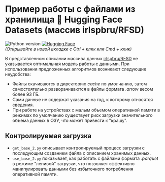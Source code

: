 # Пример работы с файлами из хранилища 🤗 Hugging Face Datasets (массив irlspbru/RFSD)  
![Python version](https://img.shields.io/badge/python-3.10%2B-blue)
[![Hugging Face](https://img.shields.io/badge/%F0%9F%A4%97_Hugging_Face-_oItsMineZ)](https://huggingface.co/datasets/irlspbru/RFSD)  
*(Открывайте в новой вкладке с Ctrl + клик или Cmd + клик)*  

В представленном описании массива данных [irlspbru/RFSD](https://github.com/irlcode/RFSD?tab=readme-ov-file#importing-the-data) не указывается оптимальная модель работы с данными. При использовании предложенных алгоритмов возникают следующие неудобства:  
- Файлы скачиваются в директорию *cache* по умолчанию, затем самостоятельно разворачиваются в файлы формата *.arrow* весом более 93 ГБ.  
- Сами данные не содержат указания на год, к которому относятся сведения.  
- При работе на устройствах с малым объемом оперативной памяти в режимах по умолчанию существует риск загрузки значительного объема данных в ОЗУ, что может привести к "крашу".  

## Контролируемая загрузка  
- `get_base_2.py` описывает контролируемый процесс загрузки с последующим созданием файла с описанием хранимых данных.  
- `use_base_2.py` показывает, как работать с файлами формата *.parquet* в режиме "ленивой" загрузки, что позволяет эффективно манипулировать данными без избыточного потребления оперативной памяти.  
